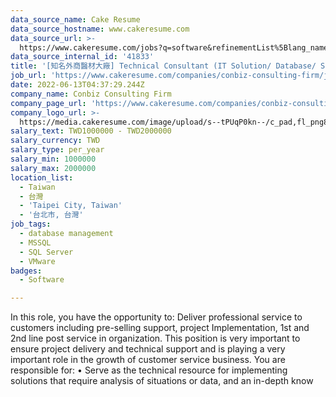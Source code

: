 ```yaml
---
data_source_name: Cake Resume
data_source_hostname: www.cakeresume.com
data_source_url: >-
  https://www.cakeresume.com/jobs?q=software&refinementList%5Blang_name%5D%5B0%5D=English&refinementList%5Bsalary_type%5D=per_year&range%5Bsalary_range%5D%5Bmin%5D=1000000&page=2
data_source_internal_id: '41833'
title: '[知名外商醫材大廠] Technical Consultant (IT Solution/ Database/ Software)'
job_url: 'https://www.cakeresume.com/companies/conbiz-consulting-firm/jobs/0207fc'
date: 2022-06-13T04:37:29.244Z
company_name: Conbiz Consulting Firm
company_page_url: 'https://www.cakeresume.com/companies/conbiz-consulting-firm'
company_logo_url: >-
  https://media.cakeresume.com/image/upload/s--tPUqP0kn--/c_pad,fl_png8,h_200,w_200/v1634116095/vsgsbfwlsg1lcvof5ven.png
salary_text: TWD1000000 - TWD2000000
salary_currency: TWD
salary_type: per_year
salary_min: 1000000
salary_max: 2000000
location_list:
  - Taiwan
  - 台灣
  - 'Taipei City, Taiwan'
  - '台北市, 台灣'
job_tags:
  - database management
  - MSSQL
  - SQL Server
  - VMware
badges:
  - Software

---
```


In this role, you have the opportunity to: Deliver professional service to customers including pre-selling support, project Implementation, 1st and 2nd line post service in organization. This position is very important to ensure project delivery and technical support and is playing a very important role in the growth of customer service business. You are responsible for: • Serve as the technical resource for implementing solutions that require analysis of situations or data, and an in-depth know